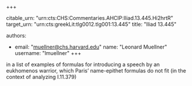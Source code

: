 +++


citable_urn: "urn:cts:CHS:Commentaries.AHCIP:Iliad.13.445.Hi2hrtR"
target_urn: "urn:cts:greekLit:tlg0012.tlg001:13.445"
title: "Iliad 13.445"

authors:
- email: "muellner@chs.harvard.edu"
  name: "Leonard Muellner"
  username: "lmuellner"
+++

<p>in a list of examples of formulas for introducing a speech by an eukhomenos warrior, which Paris’ name-epithet formulas do not fit (in the context of analyzing I.11.379)</p>